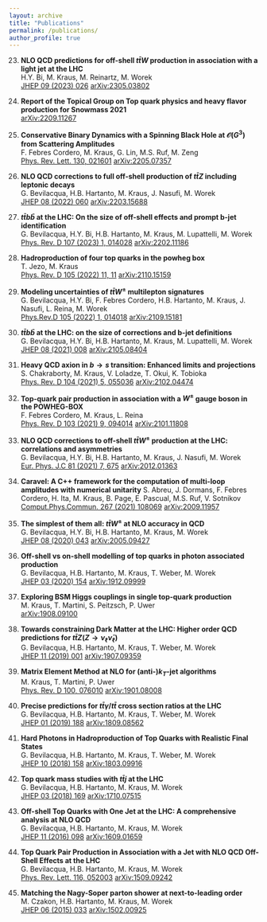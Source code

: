 ```yaml
---
layout: archive
title: "Publications"
permalink: /publications/
author_profile: true
---
```

23) **NLO QCD predictions for off-shell $t\bar{t}W$ production in association with a light jet at the LHC**  
    H.Y. Bi, M. Kraus, M. Reinartz, M. Worek  
    [JHEP 09 (2023) 026](https://doi.org/10.1007/JHEP09(2023)026) [arXiv:2305.03802](https://arxiv.org/abs/2305.03802)

22) **Report of the Topical Group on Top quark physics and heavy flavor production for Snowmass 2021**  
    [arXiv:2209.11267](https://arxiv.org/abs/2209.11267)

21) **Conservative Binary Dynamics with a Spinning Black Hole at $\mathcal{O}(G^3)$ from Scattering Amplitudes**  
    F. Febres Cordero, M. Kraus, G. Lin, M.S. Ruf, M. Zeng  
    [Phys. Rev. Lett. 130, 021601](https://doi.org/10.1103/PhysRevLett.130.021601) [arXiv:2205.07357](https://arxiv.org/abs/2205.07357)

20) **NLO QCD corrections to full off-shell production of $t\bar{t}Z$ including leptonic decays**  
    G. Bevilacqua, H.B. Hartanto, M. Kraus, J. Nasufi, M. Worek  
    [JHEP 08 (2022) 060](https://doi.org/10.1007/JHEP08(2022)060) [arXiv:2203.15688](https://arxiv.org/abs/2203.15688)

19) **$t\bar{t}b\bar{b}$ at the LHC: On the size of off-shell effects and prompt b-jet identification**  
    G. Bevilacqua, H.Y. Bi, H.B. Hartanto, M. Kraus, M. Lupattelli, M. Worek  
    [Phys. Rev. D 107 (2023) 1, 014028](https://doi.org/10.1103/PhysRevD.107.014028) [arXiv:2202.11186](https://arxiv.org/abs/2202.11186)

18) **Hadroproduction of four top quarks in the powheg box**  
    T. Jezo, M. Kraus  
    [Phys. Rev. D 105 (2022) 11, 11](https://doi.org/10.1103/PhysRevD.105.114024) [arXiv:2110.15159](https://arxiv.org/abs/2110.15159)

17) **Modeling uncertainties of $t\bar{t}W^\pm$ multilepton signatures**  
    G. Bevilacqua, H.Y. Bi, F. Febres Cordero, H.B. Hartanto, M. Kraus, J. Nasufi, L. Reina, M. Worek  
    [Phys.Rev.D 105 (2022) 1, 014018](https://doi.org/10.1103/PhysRevD.105.014018) [arXiv:2109.15181](https://arxiv.org/abs/2109.15181)

16) **$t\bar{t}b\bar{b}$ at the LHC: on the size of corrections and b-jet definitions**  
    G. Bevilacqua, H.Y. Bi, H.B. Hartanto, M. Kraus, M. Lupattelli, M. Worek  
    [JHEP 08 (2021) 008](https://doi.org/10.1007/JHEP08(2021)008) [arXiv:2105.08404](https://arxiv.org/abs/2105.08404)

15) **Heavy QCD axion in $b\to s$ transition: Enhanced limits and projections**  
    S. Chakraborty, M. Kraus, V. Loladze, T. Okui, K. Tobioka  
    [Phys. Rev. D 104 (2021) 5, 055036](https://doi.org/10.1103/PhysRevD.104.055036) [arXiv:2102.04474](https://arxiv.org/abs/2102.04474)

14) **Top-quark pair production in association with a $W^\pm$ gauge boson in the POWHEG-BOX**  
    F. Febres Cordero, M. Kraus, L. Reina  
    [Phys. Rev. D 103 (2021) 9, 094014](https://doi.org/10.1103/PhysRevD.103.094014) [arXiv:2101.11808](https://arxiv.org/abs/2101.11808)

13) **NLO QCD corrections to off-shell $t\bar{t}W^\pm$ production at the LHC: correlations and asymmetries**  
    G. Bevilacqua, H.Y. Bi, H.B. Hartanto, M. Kraus, J. Nasufi, M. Worek  
    [Eur. Phys. J.C 81 (2021) 7, 675](https://doi.org/10.1140/epjc/s10052-021-09478-x) [arXiv:2012.01363](https://arxiv.org/abs/2012.01363)

12) **Caravel: A C++ framework for the computation of multi-loop amplitudes with numerical unitarity** 
    S. Abreu, J. Dormans, F. Febres Cordero, H. Ita, M. Kraus, B. Page, E. Pascual, M.S. Ruf, V. Sotnikov  
    [Comput.Phys.Commun. 267 (2021) 108069](https://doi.org/10.1016/j.cpc.2021.108069) [arXiv:2009.11957](https://arxiv.org/abs/2009.11957)

11) **The simplest of them all: $t\bar{t}W^\pm$ at NLO accuracy in QCD**  
    G. Bevilacqua, H.Y. Bi, H.B. Hartanto, M. Kraus, M. Worek  
    [JHEP 08 (2020) 043](https://doi.org/10.1007/JHEP08(2020)043) [arXiv:2005.09427](https://arxiv.org/abs/2005.09427)

10) **Off-shell vs on-shell modelling of top quarks in photon associated production**  
    G. Bevilacqua, H.B. Hartanto, M. Kraus, T. Weber, M. Worek  
    [JHEP 03 (2020) 154](https://doi.org/10.1007/JHEP03(2020)154) [arXiv:1912.09999](https://arxiv.org/abs/1912.09999)

9) **Exploring BSM Higgs couplings in single top-quark production**  
   M. Kraus, T. Martini, S. Peitzsch, P. Uwer  
   [arXiv:1908.09100](https://arxiv.org/abs/1908.09100)

8) **Towards constraining Dark Matter at the LHC: Higher order QCD predictions for $t\bar{t}Z(Z\to\nu_\ell\bar{\nu}_\ell)$**  
   G. Bevilacqua, H.B. Hartanto, M. Kraus, T. Weber, M. Worek  
   [JHEP 11 (2019) 001](https://doi.org/10.1007/JHEP11(2019)001) [arXiv:1907.09359](https://arxiv.org/abs/1907.09359) 

7) **Matrix Element Method at NLO for (anti-)$k_T$-jet algorithms**  
   M. Kraus, T. Martini, P. Uwer  
   [Phys. Rev. D 100, 076010](https://doi.org/10.1103/PhysRevD.100.076010) [arXiv:1901.08008](https://arxiv.org/abs/1901.08008)

6) **Precise predictions for $t\bar{t}\gamma/t\bar{t}$ cross section ratios at the LHC**  
   G. Bevilacqua, H.B. Hartanto, M. Kraus, T. Weber, M. Worek   
   [JHEP 01 (2019) 188](https://doi.org/10.1007/JHEP01(2019)188) [arXiv:1809.08562](https://arxiv.org/abs/1809.08562)

5) **Hard Photons in Hadroproduction of Top Quarks with Realistic Final States**  
   G. Bevilacqua, H.B. Hartanto, M. Kraus, T. Weber, M. Worek   
   [JHEP 10 (2018) 158](https://doi.org/10.1007/JHEP10(2018)158) [arXiv:1803.09916](https://arxiv.org/abs/1803.09916)

4) **Top quark mass studies with $t\bar{t}j$ at the LHC**  
   G. Bevilacqua, H.B. Hartanto, M. Kraus, M. Worek   
   [JHEP 03 (2018) 169](https://doi.org/10.1007/JHEP03(2018)169) [arXiv:1710.07515](https://arxiv.org/abs/1710.07515) 

3) **Off-shell Top Quarks with One Jet at the LHC: A comprehensive analysis at NLO QCD**  
   G. Bevilacqua, H.B. Hartanto, M. Kraus, M. Worek  
   [JHEP 11 (2016) 098](https://doi.org/10.1007/JHEP11(2016)098) [arXiv:1609.01659](https://arxiv.org/abs/1609.01659)

2) **Top Quark Pair Production in Association with a Jet with NLO QCD Off-Shell Effects at the LHC**  
   G. Bevilacqua, H.B. Hartanto, M. Kraus, M. Worek  
   [Phys. Rev. Lett. 116, 052003](https://doi.org/10.1103/PhysRevLett.116.052003) [arXiv:1509.09242](https://arxiv.org/abs/1509.09242)

1) **Matching the Nagy-Soper parton shower at next-to-leading order**  
   M. Czakon, H.B. Hartanto, M. Kraus, M. Worek  
   [JHEP 06 (2015) 033](https://doi.org/10.1007/JHEP06(2015)033) [arXiv:1502.00925](https://arxiv.org/abs/1502.00925)

